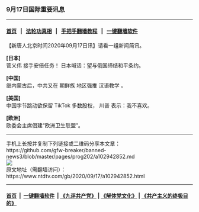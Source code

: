 ### 9月17日国际重要讯息
------------------------

#### [首页](https://github.com/gfw-breaker/banned-news3/blob/master/README.md) &nbsp;&nbsp;|&nbsp;&nbsp; [法轮功真相](https://github.com/begood0513/basic/blob/master/README.md)  &nbsp;&nbsp;|&nbsp;&nbsp; [手把手翻墙教程](https://github.com/gfw-breaker/guides/wiki)  &nbsp;&nbsp;|&nbsp;&nbsp; [一键翻墙软件](https://github.com/gfw-breaker/nogfw/blob/master/README.md)  



<div><div class="post_content" itemprop="articleBody">
 <p>
  【新唐人北京时间2020年09月17日讯】请看一组新闻简讯。
 </p>
 <p>
  <strong>
   [日本]
  </strong>
  <br/>
  <ok href="https://www.ntdtv.com/gb/菅义伟.htm">
   菅义伟
  </ok>
  接手安倍任务！ 日本喊话：望与俄国缔结和平条约。
 </p>
 <p>
  <strong>
   [中国]
  </strong>
  <br/>
  继内蒙古后，中共又在
  <ok href="https://www.ntdtv.com/gb/朝鲜族.htm">
   朝鲜族
  </ok>
  地区强推
  <ok href="https://www.ntdtv.com/gb/汉语教学.htm">
   汉语教学
  </ok>
  。
 </p>
 <p>
  <strong>
   [美国]
  </strong>
  <br/>
  中国字节跳动欲保留
  <ok href="https://www.ntdtv.com/gb/tiktok.htm">
   TikTok
  </ok>
  多数股权，
  <ok href="https://www.ntdtv.com/gb/川普.htm">
   川普
  </ok>
  表示：我不喜欢。
 </p>
 <p>
  <strong>
   [欧洲]
  </strong>
  <br/>
  欧委会主席倡建“欧洲卫生联盟”。
 </p>
 <div class="single_ad">
 </div>
</div>
</div>
<hr/>
手机上长按并复制下列链接或二维码分享本文章：<br/>
https://github.com/gfw-breaker/banned-news3/blob/master/pages/prog202/a102942852.md <br/>
<a href='https://github.com/gfw-breaker/banned-news3/blob/master/pages/prog202/a102942852.md'><img src='https://github.com/gfw-breaker/banned-news3/blob/master/pages/prog202/a102942852.md.png'/></a> <br/>
原文地址（需翻墙访问）：https://www.ntdtv.com/gb/2020/09/17/a102942852.html


------------------------
#### [首页](https://github.com/gfw-breaker/banned-news3/blob/master/README.md) &nbsp;|&nbsp; [一键翻墙软件](https://github.com/gfw-breaker/nogfw/blob/master/README.md) &nbsp;| [《九评共产党》](https://github.com/gfw-breaker/9ping.md/blob/master/README.md#九评之一评共产党是什么) | [《解体党文化》](https://github.com/gfw-breaker/jtdwh.md/blob/master/README.md) | [《共产主义的终极目的》](https://github.com/gfw-breaker/gczydzjmd.md/blob/master/README.md)


<img src='http://gfw-breaker.win/banned-news3/pages/prog202/a102942852.md' width='0px' height='0px'/>